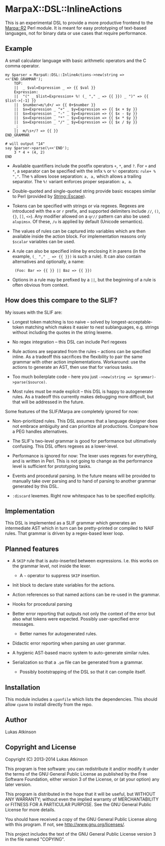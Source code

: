 # MarpaX::DSL::InlineActions

This is an experimental DSL to provide a more productive frontend to the [Marpa::R2] Perl module.
It is meant for easy prototyping of text-based languages, not for binary data or use cases that require performance.

## Example

A small calculator language with basic arithmetic operators and the C comma operator.

    my $parser = MarpaX::DSL::InlineActions->new(string => <<'END_GRAMMAR');
        TOP:
        ||  _ $val=Expression _ => {{ $val }}
        Expression:
        ||  "(" _ $list=Expression+ %! (_ "," _ => {{ }}) _ ")" => {{ $list->[-1] }}
        ||  $number=m/\d+/ => {{ 0+$number }}
        ||  $x=Expression _ "+" _ $y=Expression => {{ $x + $y }}
        ||  $x=Expression _ "-" _ $y=Expression => {{ $x - $y }}
        ||  $x=Expression _ "*" _ $y=Expression => {{ $x * $y }}
        ||  $x=Expression _ "/" _ $y=Expression => {{ $x / $y }}
        _:
        ||  m/\s+/? => {{ }}
    END_GRAMMAR

    # will output "14"
    say $parser->parse(\<<'END');
        3 * 4 + (4, 2)
    END
    
 *  Available quantifiers include the postfix operators `+`, `*`, and `?`.
    For `+` and `*`, a separator can be specified with the infix `%` or `%!` operators: `rule+ % ","`.
    The `%` allows loose separation: `a, a,` which allows a trailing separator.
    The `%!` variant enforces proper separation: `a, a`.
 
 *  Double-quoted and single-quoted string provide basic escapes similar to Perl (provided by [String::Escape]).
 
 *  Tokens can be specified with strings or via regexes.
    Regexes are introduced with the `m` or `r` prefix, and supported delimiters include `//`, `()`, `{}`, `[]`, `<>`).
    Any modifier allowed on a `qr//` pattern can also be used: `alupimsx`.
    Of these, `/u` is applied by default (Unicode semantics).
 
 *  The values of rules can be captured into variables which are then available inside the action block.
    For implementation reasons only `$scalar` variables can be used.
 
 *  A rule can also be specified inline by enclosing it in parens (in the example, `(_ "," _ => {{ }})` is such a rule).
    It can also contain alternatives and optionally, a name:
 
         (Foo: Bar => {{ }} || Baz => {{ }})
         
 *  Options in a rule may be prefixed by a `||`, but the beginning of a rule is often obvious from context.
    
## How does this compare to the SLIF?

My issues with the SLIF are:

 *  Longest token matching is too naive – solved by longest-acceptable-token matching which makes it easier to nest sublanguages, e.g. strings without including the quotes in the string lexeme.
 
 *  No regex integration – this DSL can include Perl regexes
 
 *  Rule actions are separated from the rules – actions can be specified inline.
    As a tradeoff this sacrifices the flexibility to pair the same grammar with other action implementations. 
    Workaround: use the actions to generate an AST, then use that for various tasks.
 
 *  Too much boilerplate code – here you just `->new(string => $grammar)->parse($source)`.
 
 *  Most rules must be made explicit – this DSL is happy to autogenerate rules. As a tradeoff this currently makes debugging more difficult, but that will be addressed in the future.
 
Some features of the SLIF/Marpa are completely ignored for now:

 *  Non-prioritized rules.
    This DSL assumes that a language designer does not embrace ambiguity and can prioritize all productions.
    Compare how a PEG handles alternatives.
 
 *  The SLIF's two-level grammar is good for performance but ultimatively confusing.
    This DSL offers regexes as a lower-level.
 
 *  Performance is ignored for now:
    The lexer uses regexes for everything, and is written in Perl.
    This is not going to change as the performance level is sufficient for prototyping tasks.
 
 *  Events and procedural parsing.
    In the future means will be provided to manually take over parsing and to hand of parsing to another grammar generated by this DSL.
 
 *  `:discard` lexemes.
    Right now whitespace has to be specified explicitly.
  
## Implementation

This DSL is implemented as a SLIF grammar which generates an intermediate AST which in turn can be pretty-printed or compiled to NAIF rules.
That grammar is driven by a regex-based lexer loop.

## Planned features

 *  A `SKIP` rule that is auto-inserted between expressions.
    I.e. this works on the grammar level, not inside the lexer.
     *  A `~` operator to suppress `SKIP` insertion.
     
 *  Init block to declare state variables for the actions.
 
 *  Action references so that named actions can be re-used in the grammar.
 
 *  Hooks for procedural parsing
 
 *  Better error reporting that outputs not only the context of the error but also what tokens were expected.
    Possibly user-specified error messages.
     *  Better names for autogenerated rules.
 
 *  Didactic error reporting when parsing an user grammar.
 
 *  A hygienic AST-based macro system to auto-generate similar rules.
 
 *  Serialization so that a `.pm` file can be generated from a grammar.
     *  Possibly bootstrapping of the DSL so that it can compile itself.
     
## Installation

This module includes a `cpanfile` which lists the dependencies.
This should allow `cpanm` to install directly from the repo.

## Author

Lukas Atkinson <amon at cpan dot org>

## Copyright and License

Copyright (C) 2013-2014 Lukas Atkinson

This program is free software: you can redistribute it and/or modify
it under the terms of the GNU General Public License as published by
the Free Software Foundation, either version 3 of the License, or
(at your option) any later version.

This program is distributed in the hope that it will be useful,
but WITHOUT ANY WARRANTY; without even the implied warranty of
MERCHANTABILITY or FITNESS FOR A PARTICULAR PURPOSE.  See the
GNU General Public License for more details.

You should have received a copy of the GNU General Public License
along with this program.  If not, see <http://www.gnu.org/licenses/>.

This project includes the text of the GNU General Public License version 3
in the file named "COPYING".

[Marpa::R2]: https://metacpan.org/pod/Marpa::R2
[String::Escape]: https://metacpan.org/pod/String::Escape